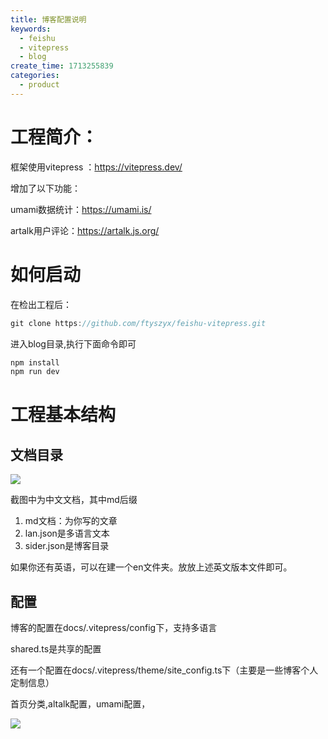 ```yaml
---
title: 博客配置说明
keywords:
  - feishu
  - vitepress
  - blog
create_time: 1713255839
categories:
  - product
---
```



# 工程简介：

框架使用vitepress ：https://vitepress.dev/

增加了以下功能：

umami数据统计：https://umami.is/

artalk用户评论：https://artalk.js.org/

# 如何启动

在检出工程后：

```ts
git clone https://github.com/ftyszyx/feishu-vitepress.git
```

 进入blog目录,执行下面命令即可

```ts
npm install
npm run dev
```

# 工程基本结构

## 文档目录

<img src="/assets/Vu8Eb0WYaoJYDBxZm5HcLlPlnCf.png" src-width="280" class="m-auto" src-height="395" align="center"/>

截图中为中文文档，其中md后缀

1. md文档：为你写的文章
2. lan.json是多语言文本
3. sider.json是博客目录

如果你还有英语，可以在建一个en文件夹。放放上述英文版本文件即可。

## 配置

博客的配置在docs/.vitepress/config下，支持多语言

shared.ts是共享的配置

还有一个配置在docs/.vitepress/theme/site_config.ts下（主要是一些博客个人定制信息）

首页分类,altalk配置，umami配置，

<img src="/assets/VpfcbJL9Gozw57xVKHkcfkI1n0b.png" src-width="512" class="m-auto" src-height="412" align="center"/>

